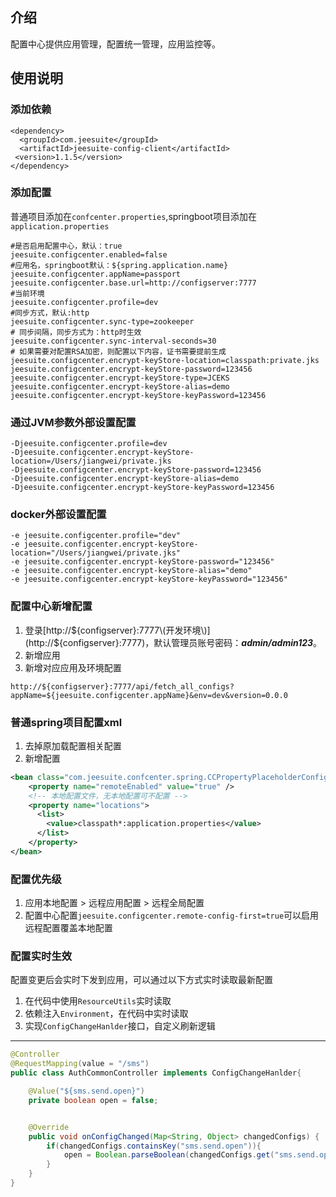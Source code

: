 ## 介绍

配置中心提供应用管理，配置统一管理，应用监控等。

## 使用说明

### 添加依赖

```
<dependency>
  <groupId>com.jeesuite</groupId>
  <artifactId>jeesuite-config-client</artifactId>
 <version>1.1.5</version>
</dependency>
```

### 添加配置

普通项目添加在`confcenter.properties`,springboot项目添加在`application.properties`

```
#是否启用配置中心，默认：true
jeesuite.configcenter.enabled=false
#应用名，springboot默认：${spring.application.name}
jeesuite.configcenter.appName=passport
jeesuite.configcenter.base.url=http://configserver:7777
#当前环境
jeesuite.configcenter.profile=dev
#同步方式，默认:http
jeesuite.configcenter.sync-type=zookeeper
# 同步间隔，同步方式为：http时生效
jeesuite.configcenter.sync-interval-seconds=30
# 如果需要对配置RSA加密，则配置以下内容，证书需要提前生成
jeesuite.configcenter.encrypt-keyStore-location=classpath:private.jks
jeesuite.configcenter.encrypt-keyStore-password=123456
jeesuite.configcenter.encrypt-keyStore-type=JCEKS
jeesuite.configcenter.encrypt-keyStore-alias=demo
jeesuite.configcenter.encrypt-keyStore-keyPassword=123456
```

### 通过JVM参数外部设置配置

```
-Djeesuite.configcenter.profile=dev
-Djeesuite.configcenter.encrypt-keyStore-location=/Users/jiangwei/private.jks
-Djeesuite.configcenter.encrypt-keyStore-password=123456
-Djeesuite.configcenter.encrypt-keyStore-alias=demo
-Djeesuite.configcenter.encrypt-keyStore-keyPassword=123456
```

### docker外部设置配置

```
-e jeesuite.configcenter.profile="dev"
-e jeesuite.configcenter.encrypt-keyStore-location="/Users/jiangwei/private.jks"
-e jeesuite.configcenter.encrypt-keyStore-password="123456"
-e jeesuite.configcenter.encrypt-keyStore-alias="demo"
-e jeesuite.configcenter.encrypt-keyStore-keyPassword="123456"
```

### 配置中心新增配置

1. 登录[http://${configserver}:7777\(开发环境\)](http://${configserver}:7777)，默认管理员账号密码：_**admin/admin123**_。
2. 新增应用
3. 新增对应应用及环境配置

```
http://${configserver}:7777/api/fetch_all_configs?appName=${jeesuite.configcenter.appName}&env=dev&version=0.0.0
```

### 普通spring项目配置xml

1. 去掉原加载配置相关配置
2. 新增配置

```xml
<bean class="com.jeesuite.confcenter.spring.CCPropertyPlaceholderConfigurer">
    <property name="remoteEnabled" value="true" />
    <!-- 本地配置文件，无本地配置可不配置 -->
    <property name="locations">
      <list>
        <value>classpath*:application.properties</value>
      </list>
    </property>
</bean>
```

### 配置优先级

1. 应用本地配置 &gt; 远程应用配置 &gt; 远程全局配置
2. 配置中心配置`jeesuite.configcenter.remote-config-first=true`可以启用远程配置覆盖本地配置

### 配置实时生效

配置变更后会实时下发到应用，可以通过以下方式实时读取最新配置  
1. 在代码中使用`ResourceUtils`实时读取  
2. 依赖注入`Environment`，在代码中实时读取  
3. 实现`ConfigChangeHanlder`接口，自定义刷新逻辑

---

```java
@Controller  
@RequestMapping(value = "/sms")
public class AuthCommonController implements ConfigChangeHanlder{

    @Value("${sms.send.open}")
    private boolean open = false;


    @Override
    public void onConfigChanged(Map<String, Object> changedConfigs) {
        if(changedConfigs.containsKey("sms.send.open")){
            open = Boolean.parseBoolean(changedConfigs.get("sms.send.open").toString());
        }
    }
}
```



